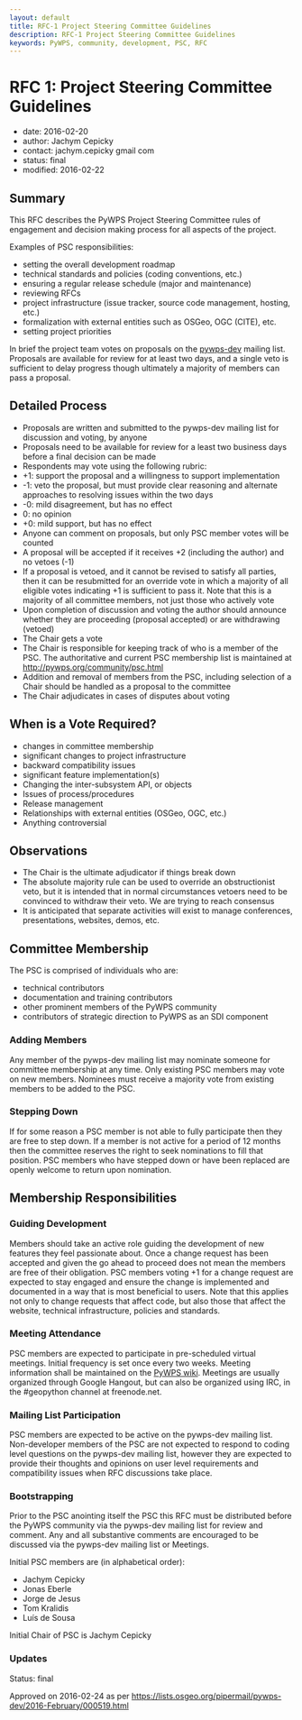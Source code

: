 ```yaml
---
layout: default
title: RFC-1 Project Steering Committee Guidelines
description: RFC-1 Project Steering Committee Guidelines
keywords: PyWPS, community, development, PSC, RFC
---
```


# RFC 1: Project Steering Committee Guidelines

- date: 2016-02-20
- author: Jachym Cepicky
- contact: jachym.cepicky gmail com
- status: final
- modified: 2016-02-22

## Summary

This RFC describes the PyWPS Project Steering Committee rules of engagement and decision making process for all aspects of the project.

Examples of PSC responsibilities:

* setting the overall development roadmap
* technical standards and policies (coding conventions, etc.)
* ensuring a regular release schedule (major and maintenance)
* reviewing RFCs
* project infrastructure (issue tracker, source code management, hosting, etc.)
* formalization with external entities such as OSGeo, OGC (CITE), etc.
* setting project priorities

In brief the project team votes on proposals on the [pywps-dev](http://pywps.org/community/#mailing-lists) mailing list.  Proposals are available for review for at least two days, and a single veto is sufficient to delay progress though ultimately a majority of members can pass a proposal.

## Detailed Process

* Proposals are written and submitted to the pywps-dev mailing list for discussion and voting, by anyone
* Proposals need to be available for review for a least two business days before a final decision can be made
* Respondents may vote using the following rubric:
 * +1: support the proposal and a willingness to support implementation
 * -1: veto the proposal, but must provide clear reasoning and alternate approaches to resolving issues within the two days
 * -0: mild disagreement, but has no effect
 *  0: no opinion
 * +0: mild support, but has no effect
* Anyone can comment on proposals, but only PSC member votes will be counted
* A proposal will be accepted if it receives +2 (including the author) and no vetoes (-1)
* If a proposal is vetoed, and it cannot be revised to satisfy all parties, then it can be resubmitted for an override vote in which a majority of all eligible votes indicating +1 is sufficient to pass it.  Note that this is a majority of all committee members, not just those who actively vote
* Upon completion of discussion and voting the author should announce whether they are proceeding (proposal accepted) or are withdrawing (vetoed)
* The Chair gets a vote
* The Chair is responsible for keeping track of who is a member of the PSC.  The authoritative and current PSC membership list is maintained at <http://pywps.org/community/psc.html>
* Addition and removal of members from the PSC, including selection of a Chair should be handled as a proposal to the committee
* The Chair adjudicates in cases of disputes about voting

## When is a Vote Required?

* changes in committee membership
* significant changes to project infrastructure
* backward compatibility issues
* significant feature implementation(s)
* Changing the inter-subsystem API, or objects
* Issues of process/procedures
* Release management
* Relationships with external entities (OSGeo, OGC, etc.)
* Anything controversial

## Observations

* The Chair is the ultimate adjudicator if things break down
* The absolute majority rule can be used to override an obstructionist veto, but it is intended that in normal circumstances vetoers need to be convinced to withdraw their veto.  We are trying to reach consensus
* It is anticipated that separate activities will exist to manage conferences, presentations, websites, demos, etc.

## Committee Membership

The PSC is comprised of individuals who are:
* technical contributors
* documentation and training contributors
* other prominent members of the PyWPS community
* contributors of strategic direction to PyWPS as an SDI component

### Adding Members

Any member of the pywps-dev mailing list may nominate someone for committee membership at any time.  Only existing PSC members may vote on new members.  Nominees must receive a majority vote from existing members to be added to the PSC.

### Stepping Down

If for some reason a PSC member is not able to fully participate then they are free to step down.  If a member is not active for a period of 12 months then the committee reserves the right to seek nominations to fill that position.  PSC members who have stepped down or have been replaced are openly welcome to return upon nomination.

## Membership Responsibilities

### Guiding Development

Members should take an active role guiding the development of new features they feel passionate about.  Once a change request has been accepted and given the go ahead to proceed does not mean the members are free of their obligation.  PSC members voting +1 for a change request are expected to stay engaged and ensure the change is implemented and documented in a way that is most beneficial to users.  Note that this applies not only to change requests that affect code, but also those that affect the website, technical infrastructure, policies and standards.

### Meeting Attendance

PSC members are expected to participate in pre-scheduled virtual meetings.  Initial frequency is set once every two weeks.  Meeting information shall be maintained on the [PyWPS wiki](https://github.com/geopython/pywps/wiki/Meetings). Meetings are usually organized through Google Hangout, but can also be organized using IRC, in the #geopython channel at freenode.net.

### Mailing List Participation

PSC members are expected to be active on the pywps-dev mailing list.  Non-developer members of the PSC are not expected to respond to coding level questions on the pywps-dev mailing list, however they are expected to provide their thoughts and opinions on user level requirements and compatibility issues when RFC discussions take place.

### Bootstrapping

Prior to the PSC anointing itself the PSC this RFC must be distributed before the PyWPS community via the pywps-dev mailing list for review and comment.  Any and all substantive comments are encouraged to be discussed via the pywps-dev mailing list or Meetings.

Initial PSC members are (in alphabetical order):

* Jachym Cepicky
* Jonas Eberle
* Jorge de Jesus
* Tom Kralidis
* Luís de Sousa

Initial Chair of PSC is Jachym Cepicky

### Updates

Status: final

Approved on 2016-02-24 as per <https://lists.osgeo.org/pipermail/pywps-dev/2016-February/000519.html>
